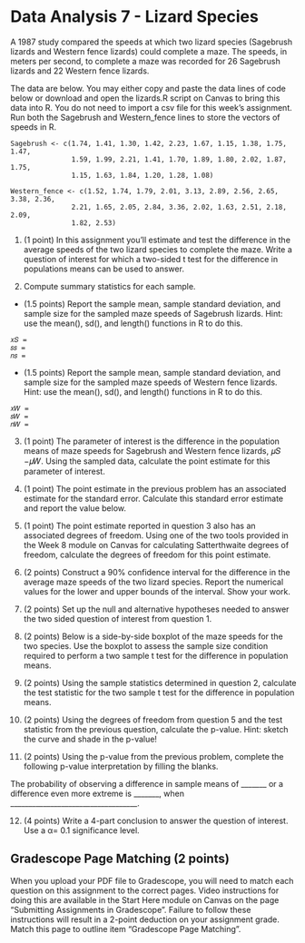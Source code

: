 # Data Analysis 7 - Lizard Species
A 1987 study compared the speeds at which two lizard species (Sagebrush lizards and Western fence lizards) could complete a maze. The speeds, in meters per second, to complete a maze was recorded for 26 Sagebrush lizards and 22 Western fence lizards.

The data are below. You may either copy and paste the data lines of code below or download and open the lizards.R script on Canvas to bring this data into R. You do not need to import a csv file for this week’s assignment. Run both the Sagebrush and Western_fence lines to store the vectors of speeds in R.
```
Sagebrush <- c(1.74, 1.41, 1.30, 1.42, 2.23, 1.67, 1.15, 1.38, 1.75, 1.47,
               1.59, 1.99, 2.21, 1.41, 1.70, 1.89, 1.80, 2.02, 1.87, 1.75,
               1.15, 1.63, 1.84, 1.20, 1.28, 1.08)

Western_fence <- c(1.52, 1.74, 1.79, 2.01, 3.13, 2.89, 2.56, 2.65, 3.38, 2.36,
               2.21, 1.65, 2.05, 2.84, 3.36, 2.02, 1.63, 2.51, 2.18, 2.09,
               1.82, 2.53)
```

1. (1 point) In this assignment you’ll estimate and test the difference in the average speeds of the two lizard species to complete the maze. Write a question of interest for which a two-sided t test for the difference in populations means can be used to answer.

2. Compute summary statistics for each sample.
  - (1.5 points) Report the sample mean, sample standard deviation, and sample size for the sampled maze speeds of Sagebrush lizards. Hint: use the mean(), sd(), and length() functions in R to do this.
```
𝑥𝑆 = 
𝑠𝑠 = 
𝑛𝑠 = 
```

  - (1.5 points) Report the sample mean, sample standard deviation, and sample size for the sampled maze speeds of Western fence lizards. Hint: use the mean(), sd(), and length() functions in R to do this.
```
𝑥𝑊 = 
𝑠𝑊 = 
𝑛𝑊 = 
```

3. (1 point) The parameter of interest is the difference in the population means of maze speeds for Sagebrush and Western fence lizards, 𝜇𝑆 −𝜇𝑊. Using the sampled data, calculate the point estimate for this parameter of interest.

4. (1 point) The point estimate in the previous problem has an associated estimate for the standard error. Calculate this standard error estimate and report the value below.

5. (1 point) The point estimate reported in question 3 also has an associated degrees of freedom. Using one of the two tools provided in the Week 8 module on Canvas for calculating Satterthwaite degrees of freedom, calculate the degrees of freedom for this point estimate.

6. (2 points) Construct a 90% confidence interval for the difference in the average maze speeds of the two lizard species. Report the numerical values for the lower and upper bounds of the interval. Show your work.

7. (2 points) Set up the null and alternative hypotheses needed to answer the two sided question of interest from question 1.

8. (2 points) Below is a side-by-side boxplot of the maze speeds for the two species. Use the boxplot to assess the sample size condition required to perform a two sample t test for the difference in population means.

9. (2 points) Using the sample statistics determined in question 2, calculate the test statistic for the two sample t test for the difference in population means.

10.  (2 points) Using the degrees of freedom from question 5 and the test statistic from the previous question, calculate the p-value. Hint: sketch the curve and shade in the p-value!

11.  (2 points) Using the p-value from the previous problem, complete the following p-value interpretation by filling the blanks.

The probability of observing a difference in sample means of _______ or a difference even more extreme is _______, when ___________________________________.

12.  (4 points) Write a 4-part conclusion to answer the question of interest. Use a α= 0.1 significance level.

## Gradescope Page Matching (2 points)
When you upload your PDF file to Gradescope, you will need to match each question on this assignment to the correct pages. Video instructions for doing this are available in the Start Here module on Canvas on the page “Submitting Assignments in Gradescope”. Failure to follow these instructions will result in a 2-point deduction on your assignment grade. Match this page to outline item “Gradescope Page Matching”.
